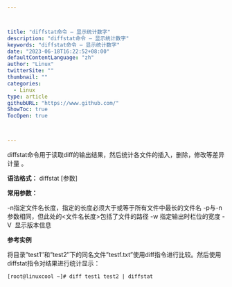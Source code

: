 ```yaml
---



title: "diffstat命令 – 显示统计数字"
description: "diffstat命令 – 显示统计数字"
keywords: "diffstat命令 – 显示统计数字"
date: "2023-06-18T16:22:52+08:00"
defaultContentLanguage: "zh"
author: "Linux"
twitterSite: ""
thumbnail: ""
categories:
  - Linux
type: article
githubURL: "https://www.github.com/"
ShowToc: true
TocOpen: true



---
```


diffstat命令用于读取diff的输出结果，然后统计各文件的插入，删除，修改等差异计量 。

**语法格式：** diffstat [参数]

**常用参数：**

-n指定文件名长度，指定的长度必须大于或等于所有文件中最长的文件名 -p与-n参数相同，但此处的<文件名长度>包括了文件的路径 -w 指定输出时栏位的宽度 -V  显示版本信息

**参考实例**

将目录”test1″和”test2″下的同名文件”testf.txt”使用diff指令进行比较。然后使用diffstat指令对结果进行统计显示：

```
[root@linuxcool ~]# diff test1 test2 | diffstat
```
